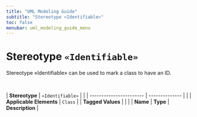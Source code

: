 ```yaml
---
title: "UML Modeling Guide"
subtitle: "Stereotype «Identifiable»"
toc: false
menubar: uml_modeling_guide_menu
---
```


# Stereotype `«Identifiable»`
Stereotype «Identifiable» can be used to mark a class to have an ID.

<br>

| **Stereotype**          | `«Identifiable»` | |
| ----------------------- | -------------- | |
| **Applicable Elements** | `Class`        |
| **Tagged Values**       |                       |                                                                                                                                                                                                          |
| **Name**                | **Type**              | **Description**                                                                                                                                                                                          |


    